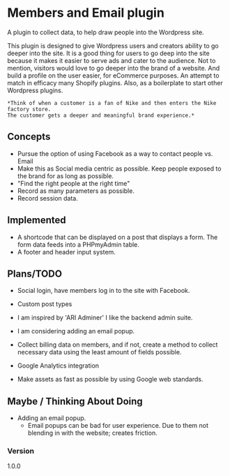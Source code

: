 # Members and Email plugin

A plugin to collect data, to help draw people into the Wordpress site.

This plugin is designed to give Wordpress users and creators ability to go deeper into the site.
It is a good thing for users to go deep into the site because it makes it easier to serve ads and
cater to the audience. Not to mention, visitors would love to go deeper into the brand of a website.
And build a profile on the user easier, for eCommerce purposes. An attempt to match in efficacy many 
Shopify plugins. Also, as a boilerplate to start other Wordpress plugins. 



    *Think of when a customer is a fan of Nike and then enters the Nike factory store.
    The customer gets a deeper and meaningful brand experience.*


## Concepts
*  Pursue the option of using Facebook as a way to contact people vs. Email
*  Make this as Social media centric as possible. Keep people exposed to the brand for as long as possible.
*  "Find the right people at the right time"
*  Record as many parameters as possible.
*  Record session data.



## Implemented
* A shortcode that can be displayed on a post that displays a form. The form data feeds into a PHPmyAdmin table.
* A footer and header input system.


## Plans/TODO
* Social login, have members log in to the site with Facebook.
* Custom post types
* I am inspired by 'ARI Adminer' I like the backend admin suite.
* I am considering adding an email popup.

* Collect billing data on members, and if not, create a method to collect necessary data using the least amount
  of fields possible.
* Google Analytics integration

* Make assets as fast as possible by using Google web standards.




## Maybe / Thinking About Doing
* Adding an email popup.
    - Email popups can be bad for user experience. Due to them not blending in with the website; creates friction.





### Version
1.0.0
